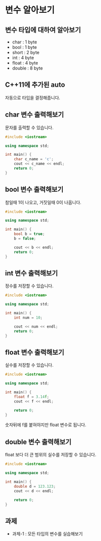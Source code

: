 # 변수 알아보기

## 변수 타입에 대하여 알아보기

* char : 1 byte
* bool : 1 byte
* short : 2 byte
* int : 4 byte
* float : 4 byte
* double : 8 byte

## C++11에 추가된 auto

자동으로 타입을 결정해줍니다.

## char 변수 출력해보기

문자를 출력할 수 있습니다.

```c++
#include <iostream>

using namespace std;

int main() {
    char c_name = 'c';
    cout << c_name << endl;
    return 0;
}
```

## bool 변수 출력해보기

참일때 1이 나오고, 거짓일때 0이 나옵니다.

```c++
#include <iostream>

using namespace std;

int main() {
    bool b = true;
    b = false;

    cout << b << endl;
    return 0;
}
```

## int 변수 출력해보기

정수를 저장할 수 있습니다.

```c++
#include <iostream>

using namespace std;

int main() {
    int num = 10;

    cout << num << endl;
    return 0;
}
```

## float 변수 출력해보기

실수를 저장할 수 있습니다.

```c++
#include <iostream>

using namespace std;

int main() {
    float f = 3.14f;
    cout << f << endl;

    return 0;
}
```

숫자뒤에 f를 붙혀야지만 float 변수로 됩니다.

## double 변수 출력해보기

float 보다 더 큰 범위의 실수를 저장할 수 있습니다.

```c++
#include <iostream>

using namespace std;

int main() {
    double d = 123.123;
    cout << d << endl;

    return 0;
}
```

## 과제

* 과제-1 : 모든 타입의 변수를 실습해보기
